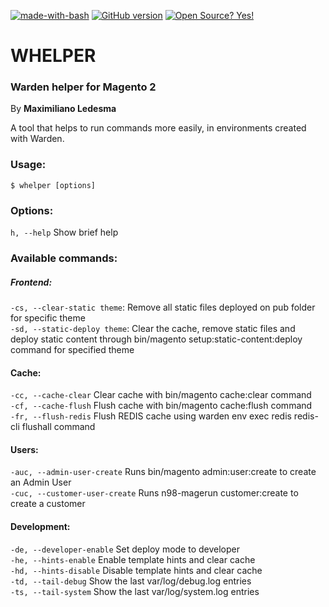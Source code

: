 [![made-with-bash](https://img.shields.io/badge/Made%20with-Bash-1f425f.svg)](https://www.gnu.org/software/bash/)
[![GitHub version](https://badge.fury.io/gh/Naereen%2FStrapDown.js.svg)](https://github.com/maxiledesma/whelper)
[![Open Source? Yes!](https://badgen.net/badge/Open%20Source%20%3F/Yes%21/blue?icon=github)](https://github.com/Naereen/badges/)
# WHELPER
### Warden helper for Magento 2
By **Maximiliano Ledesma**

A tool that helps to run commands more easily, in environments created with Warden.

### Usage:
```shell
$ whelper [options]
```

### Options:

`h, --help`
Show brief help

### Available commands:
##### Frontend:
`-cs, --clear-static theme`: Remove all static files deployed on pub folder for specific theme<br>
`-sd, --static-deploy theme`: Clear the cache, remove static files and deploy static content through bin/magento setup:static-content:deploy command for specified theme

#### Cache:
`-cc, --cache-clear` Clear cache with bin/magento cache:clear command<br>
`-cf, --cache-flush` Flush cache with bin/magento cache:flush command<br>
`-fr, --flush-redis` Flush REDIS cache using warden env exec redis redis-cli flushall command

#### Users:
`-auc, --admin-user-create` Runs bin/magento admin:user:create to create an Admin User<br>
`-cuc, --customer-user-create` Runs n98-magerun customer:create to create a customer<br>

#### Development:
`-de, --developer-enable` Set deploy mode to developer<br>
`-he, --hints-enable` Enable template hints and clear cache<br>
`-hd, --hints-disable` Disable template hints and clear cache<br>
`-td, --tail-debug` Show the last var/log/debug.log entries<br>
`-ts, --tail-system` Show the last var/log/system.log entries
